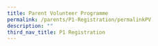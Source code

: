 ```yaml
---
title: Parent Volunteer Programme
permalink: /parents/P1-Registration/permalinkPV
description: ""
third_nav_title: P1 Registration
---
```

